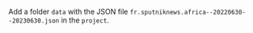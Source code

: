 Add a folder `data` with the JSON file `fr.sputniknews.africa--20220630--20230630.json` in the `project`.
